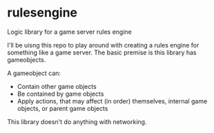 # rulesengine
Logic library for a game server rules engine

I'll be uisng this repo to play around with creating a rules engine for something like a game server.  The basic premise is
this library has gameobjects.

A gameobject can:

- Contain other game objects
- Be contained by game objects
- Apply actions, that may affect (in order) themselves, internal game objects, or parent game objects

This library doesn't do anything with networking.
